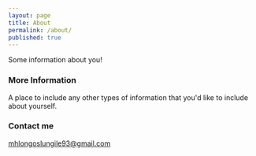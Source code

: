```yaml
---
layout: page
title: About
permalink: /about/
published: true
---
```


Some information about you!

### More Information

A place to include any other types of information that you'd like to include about yourself.

### Contact me

[mhlongoslungile93@gmail.com](mailto:mhlongoslungile93@gmail.com)
